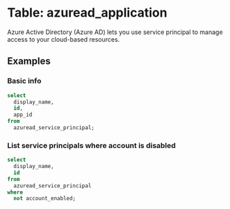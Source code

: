 # Table: azuread_application

Azure Active Directory (Azure AD) lets you use service principal to manage access to your cloud-based resources.

## Examples

### Basic info

```sql
select
  display_name,
  id,
  app_id
from
  azuread_service_principal;
```

### List service principals where account is disabled

```sql
select
  display_name,
  id
from
  azuread_service_principal
where
  not account_enabled;
```
